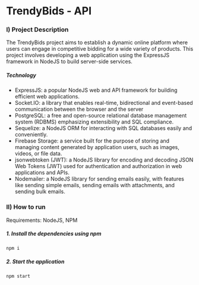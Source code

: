 # TrendyBids - API

### I) Project Description
The TrendyBids project aims to establish a dynamic online platform where users can engage in competitive bidding for a wide variety of products. This project involves developing a web application using the ExpressJS framework in NodeJS to build server-side services.
##### Technology
- ExpressJS: a popular NodeJS web and API framework for building efficient web applications.
- Socket.IO: a library that enables real-time, bidirectional and event-based communication between the browser and the server
- PostgreSQL: a free and open-source relational database management system (RDBMS) emphasizing extensibility and SQL compliance.
- Sequelize: a NodeJS ORM for interacting with SQL databases easily and conveniently.
- Firebase Storage: a service built for the purpose of storing and managing content generated by application users, such as images, videos, or file data.
- jsonwebtoken (JWT): a NodeJS library for encoding and decoding JSON Web Tokens (JWT) used for authentication and authorization in web applications and APIs.
- Nodemailer: a NodeJS library for sending emails easily, with features like sending simple emails, sending emails with attachments, and sending bulk emails.

### II) How to run

Requirements: NodeJS, NPM

##### 1. Install the dependencies using npm
```bash
npm i
```
##### 2. Start the application
```bash
npm start
```
